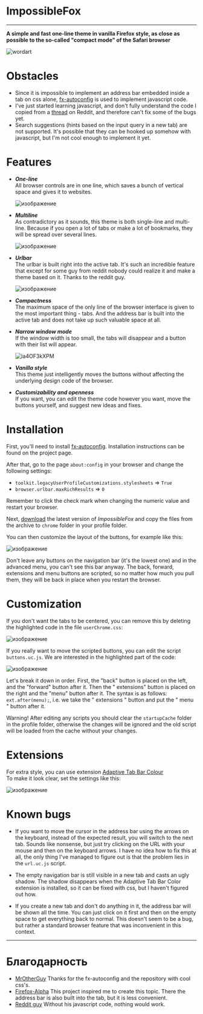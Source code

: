 # ImpossibleFox


--------



**A simple and fast one-line theme in vanilla Firefox style, as close as possible to the so-called "compact mode" of the Safari browser**

![wordart](https://github.com/Naezr/ImpossibleFox/assets/95460152/41d28042-f758-464f-9493-6fc1d04a0a98)



# Obstacles
 - Since it is impossible to implement an address bar embedded inside a tab on css alone, [fx-autoconfig](https://github.com/MrOtherGuy/fx-autoconfig) is used to implement javascript code.
 - I've just started learning javascript, and don't fully understand the code I copied from a [thread](https://www.reddit.com/r/FirefoxCSS/comments/nv1lb6/url_on_the_tab_like_the_new_safari/) on Reddit, and therefore can't fix some of the bugs yet.
 - Search suggestions (hints based on the input query in a new tab) are not supported. It's possible that they can be hooked up somehow with javascript, but I'm not cool enough to implement it yet.


# Features
- ***One-line***  
   All browser controls are in one line, which saves a bunch of vertical space and gives it to websites.
  
   ![изображение](https://github.com/Naezr/ImpossibleFox/assets/95460152/7edee538-caad-4d96-bf42-9f0f3b99a161)

- ***Multiline***  
   As contradictory as it sounds, this theme is both single-line and multi-line. Because if you open a lot of tabs or make a lot of bookmarks, they will be spread over several lines.
  
   ![изображение](https://github.com/Naezr/ImpossibleFox/assets/95460152/5db4a487-700c-48c7-a56a-da950e311ac2)


- ***Urlbar***  
   The urlbar is built right into the active tab. It's such an incredible feature that except for some guy from reddit nobody could realize it and make a theme based on it. Thanks to the reddit guy.
  
   ![изображение](https://github.com/Naezr/ImpossibleFox/assets/95460152/7e92e8ad-83d1-41e4-99f9-1c24b9da7c75)

- ***Compactness***  
   The maximum space of the only line of the browser interface is given to the most important thing - tabs. And the address bar is built into the active tab and does not take up such valuable space at all.

- ***Narrow window mode***  
   If the window width is too small, the tabs will disappear and a button with their list will appear.

   ![ia4OF3kXPM](https://github.com/Naezr/ImpossibleFox/assets/95460152/84af4c6a-0ed0-42c4-837c-19a73d47764c)


- ***Vanilla style***  
   This theme just intelligently moves the buttons without affecting the underlying design code of the browser.

- ***Customizability and openness***  
   If you want, you can edit the theme code however you want, move the buttons yourself, and suggest new ideas and fixes.



# Installation

First, you'll need to install [fx-autoconfig](https://github.com/MrOtherGuy/fx-autoconfig). Installation instructions can be found on the project page.

After that, go to the page `about:config` in your browser and change the following settings:
 - `toolkit.legacyUserProfileCustomizations.stylesheets` => `True`
 - `browser.urlbar.maxRichResults` => `0`

Remember to click the check mark when changing the numeric value and restart your browser.

Next, [download](https://github.com/Naezr/ImpossibleFox/releases) the latest version of *ImpossibleFox* and copy the files from the archive to `chrome` folder in your profile folder.

You can then customize the layout of the buttons, for example like this:

![изображение](https://github.com/Naezr/ImpossibleFox/assets/95460152/c7863a53-24bb-4734-ab36-75ee3f4f92f6)

Don't leave any buttons on the navigation bar (it's the lowest one) and in the advanced menu, you can't see this bar anyway. The back, forward, extensions and menu buttons are scripted, so no matter how much you pull them, they will be back in place when you restart the browser.



# Customization
If you don't want the tabs to be centered, you can remove this by deleting the highlighted code in the file `userChrome.css`:

![изображение](https://github.com/Naezr/ImpossibleFox/assets/95460152/883ed4a7-79b1-4acf-9436-23234b845262)

If you really want to move the scripted buttons, you can edit the script `buttons.uc.js`. We are interested in the highlighted part of the code:
 
![изображение](https://github.com/Naezr/ImpossibleFox/assets/95460152/f766e1c3-cd85-440d-9242-30c469ffe59e)

Let's break it down in order. First, the "back" button is placed on the left, and the "forward" button after it. Then the " extensions" button is placed on the right and the "menu" button after it. The syntax is as follows: `ext.after(menu);`, i.e. we take the " extensions " button and put the " menu " button after it.

Warning! After editing any scripts you should clear the `startupCache` folder in the profile folder, otherwise the changes will be ignored and the old script will be loaded from the cache without your changes.

# Extensions

For extra style, you can use extension [Adaptive Tab Bar Colour](https://addons.mozilla.org/ru/firefox/addon/adaptive-tab-bar-colour/)  
To make it look clear, set the settings like this:

![изображение](https://github.com/Naezr/ImpossibleFox/assets/95460152/360d0309-b46d-4081-a833-9a5db19ef5be)




# Known bugs

 - If you want to move the cursor in the address bar using the arrows on the keyboard, instead of the expected result, you will switch to the next tab. Sounds like nonsense, but just try clicking on the URL with your mouse and then on the keyboard arrows. I have no idea how to fix this at all, the only thing I've managed to figure out is that the problem lies in the `url.uc.js` script.

 - The empty navigation bar is still visible in a new tab and casts an ugly shadow. The shadow disappears when the Adaptive Tab Bar Color extension is installed, so it can be fixed with css, but I haven't figured out how.
 - If you create a new tab and don't do anything in it, the address bar will be shown all the time. You can just click on it first and then on the empty space to get everything back to normal. This doesn't seem to be a bug, but rather a standard browser feature that was inconvenient in this context.


----------



# Благодарность
 - [MrOtherGuy](https://github.com/MrOtherGuy)   Thanks for the fx-autoconfig and the repository with cool css's.  
 - [Firefox-Alpha](https://github.com/Tagggar/Firefox-Alpha)   This project inspired me to create this topic. There the address bar is also built into the tab, but it is less convenient.  
 - [Reddit guy](https://www.reddit.com/r/FirefoxCSS/comments/nv1lb6/url_on_the_tab_like_the_new_safari/)   Without his javascript code, nothing would work.  
